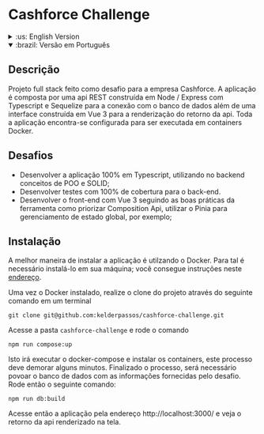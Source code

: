 # Cashforce Challenge

<details> 
<summary>:us: English Version</summary>
  
## Description
 A full stack project made as a challenge to the company Cashforce. The application is composed by a REST api built on Node / Express with Typescript and Sequelize to connect it the database as well as an interface built on Vue 3 to render the api's return. The whole application is set to be executed on Docker containers.
  
## Challenges
 - Develop the entire application in Typescript using OOP and SOLID concepts at the back-end;
 - Develop tests to cover 100% of the code at the back-end;
 - Develop the front-end with Vue 3 following the good practices of the framework like prioritize Composition API and use Pinia for global state management;
 
## Installation
The best way to install the application is using Docker, but it's necessary to install it on your machine. You can do it through this [link](https://www.docker.com/get-started/).

Once Docker is installed, clone the project through the following command on a terminal
```
git clone git@github.com:kelderpassos/cashforce-challenge.git
```
Enter the folder `cashforce-challenge` and run de command
```
npm run compose:up
```
This will run the docker-compose and install the containers, it should take some minutes. When it's finished, it'll be necessary to populate the database with the data provided by the challenge. Run the following command:
 ```
npm run db:build
 ```
Now you can access the application through the link and see the api's return on the screen.

</details>


<details open>
 <summary>:brazil: Versão em Português</summary>
  
## Descrição
  
  Projeto full stack feito como desafio para a empresa Cashforce. A aplicação é composta por uma api REST construída em Node / Express com Typescript
  e Sequelize para a conexão com o banco de dados além de uma interface construída em Vue 3 para a renderização do retorno da api. Toda a aplicação encontra-se configurada para ser executada em containers Docker.
  
## Desafios
 - Desenvolver a aplicação 100% em Typescript, utilizando no backend conceitos de POO e SOLID;
 - Desenvolver testes com 100% de cobertura para o back-end.
 - Desenvolver o front-end com Vue 3 seguindo as boas práticas da ferramenta como priorizar Composition Api, utilizar o Pinia para gerenciamento de estado global, por exemplo;
    
## Instalação
A melhor maneira de instalar a aplicação é utilzando o Docker. Para tal é necessário instalá-lo em sua máquina; você consegue instruções neste [endereço](https://www.docker.com/get-started/).

Uma vez o Docker instalado, realize o clone do projeto através do seguinte comando em um terminal
```
git clone git@github.com:kelderpassos/cashforce-challenge.git
```
 Acesse a pasta `cashforce-challenge` e rode o comando
```
npm run compose:up
```
Isto irá executar o docker-compose e instalar os containers, este processo deve demorar alguns minutos. Finalizado o processo, será necessário povoar o banco de dados com as informações fornecidas pelo desafio. Rode então o seguinte comando:
 ```
npm run db:build
 ```
Acesse então a aplicação pela endereço http://localhost:3000/ e veja o retorno da api renderizado na tela.

<br />

</details>

  
